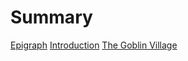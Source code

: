 # Summary

[Epigraph](./epigraph.md)
[Introduction](./introduction.md)
[The Goblin Village](./goblin_village.md)